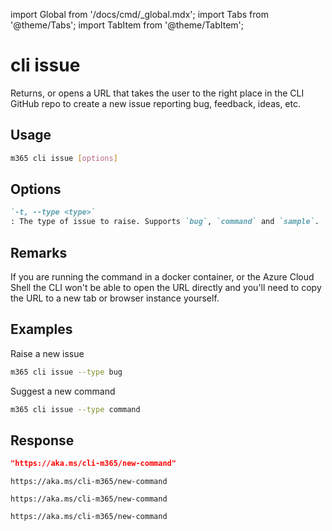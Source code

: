 <!-- DISCLAIMER: All secrets, passwords, and sensitive values in this document are examples only and not real credentials. -->
import Global from '/docs/cmd/_global.mdx';
import Tabs from '@theme/Tabs';
import TabItem from '@theme/TabItem';

# cli issue

Returns, or opens a URL that takes the user to the right place in the CLI GitHub repo to create a new issue reporting bug, feedback, ideas, etc.

## Usage

```sh
m365 cli issue [options]
```

## Options

```md definition-list
`-t, --type <type>`
: The type of issue to raise. Supports `bug`, `command` and `sample`.
```

<Global />

## Remarks

If you are running the command in a docker container, or the Azure Cloud Shell the CLI won't be able to open the URL directly and you'll need to copy the URL to a new tab or browser instance yourself.

## Examples

Raise a new issue

```sh
m365 cli issue --type bug
```

Suggest a new command

```sh
m365 cli issue --type command
```

## Response

<Tabs>
  <TabItem value="JSON">

  ```json
  "https://aka.ms/cli-m365/new-command"
  ```

  </TabItem>
  <TabItem value="Text">

  ```text
  https://aka.ms/cli-m365/new-command
  ```

  </TabItem>
  <TabItem value="CSV">

  ```csv
  https://aka.ms/cli-m365/new-command
  ```

  </TabItem>
  <TabItem value="Markdown">

  ```md
  https://aka.ms/cli-m365/new-command
  ```

  </TabItem>
</Tabs>
